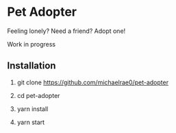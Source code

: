 # Pet Adopter

Feeling lonely? Need a friend? Adopt one!

Work in progress

## Installation

1) git clone https://github.com/michaelrae0/pet-adopter

2) cd pet-adopter

3) yarn install

4) yarn start
